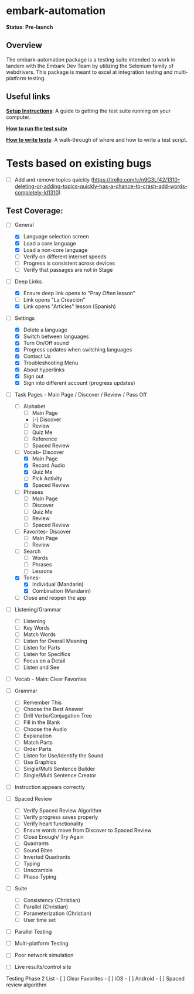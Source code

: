 # embark-automation

**Status**: **Pre-launch**

## Overview
The embark-automation package is a testing suite intended to work in tandem with the Embark Dev Team by utilizing the Selenium family of webdrivers. This package is meant to excel at integration testing and multi-platform testing.

## Useful links
[**Setup Instructions**](/Documentation/setup-instructions.md): A guide to getting the test suite running on your computer.

[**How to run the test suite**]()

[**How to write tests**](/Documentation/how-to-write-a-test.md): A walk-through of where and how to write a test script.

# Tests based on existing bugs
- [ ] Add and remove topics quickly (https://trello.com/c/n9G3Lf42/1310-deleting-or-adding-topics-quickly-has-a-chance-to-crash-add-words-completely-ld1310)


## Test Coverage:
- [ ] General
    - [x] Language selection screen
    - [x] Load a core language
    - [x] Load a non-core language
    - [ ] Verify on different internet speeds
    - [ ] Progress is consistent across devices
    - [ ] Verify that passages are not in Stage
- [ ] Deep Links
    - [x] Ensure deep link opens to "Pray Often lesson"
    - [ ] Link opens "La Creación"
    - [x] Link opens "Articles" lesson (Spanish)
- [ ] Settings
    - [X] Delete a language
    - [X] Switch between languages
    - [X] Turn On/Off sound
    - [X] Progress updates when switching languages
    - [x] Contact Us
    - [x] Troubleshooting Menu
    - [x] About hyperlinks
    - [x] Sign out
    - [X] Sign into different account (progress updates)
- [ ] Task Pages - Main Page / Discover / Review / Pass Off
    - [ ] Alphabet
        - [ ] Main Page
        - [-] Discover
        - [ ] Review 
        - [ ] Quiz Me
        - [ ] Reference
        - [ ] Spaced Review
    - [ ] Vocab- Discover
        - [X] Main Page
        - [X] Record Audio
        - [X] Quiz Me
        - [ ] Pick Activity
        - [X] Spaced Review
    - [ ] Phrases
        - [ ] Main Page
        - [ ] Discover
        - [ ] Quiz Me
        - [ ] Review
        - [ ] Spaced Review
    - [ ] Favorites- Discover
        - [ ] Main Page
        - [ ] Review
    - [ ] Search
        - [ ] Words
        - [ ] Phrases
        - [ ] Lessons
    - [x] Tones- 
        - [x] Individual (Mandarin)
        - [x] Combination (Mandarin)
    - [ ] Close and reopen the app
- [ ] Listening/Grammar
    - [ ] Listening
    - [ ] Key Words
    - [ ] Match Words
    - [ ] Listen for Overall Meaning
    - [ ] Listen for Parts
    - [ ] Listen for Specifics
    - [ ] Focus on a Detail
    - [ ] Listen and See
- [ ] Vocab - Main: Clear Favorites
- [ ] Grammar
    - [ ] Remember This
    - [ ] Choose the Best Answer
    - [ ] Drill Verbs/Conjugation Tree
    - [ ] Fill in the Blank
    - [ ] Choose the Audio
    - [ ] Explanation
    - [ ] Match Parts
    - [ ] Order Parts
    - [ ] Listen for Use/Identify the Sound
    - [ ] Use Graphics
    - [ ] Single/Multi Sentence Builder
    - [ ] Single/Multi Sentence Creator
- [ ] Instruction appears correctly
- [ ] Spaced Review
    - [ ] Verify Spaced Review Algorithm
    - [ ] Verify progress saves properly
    - [ ] Verify heart functionality
    - [ ] Ensure words move from Discover to Spaced Review
    - [ ] Close Enough/ Try Again
    - [ ] Quadrants
    - [ ] Sound Bites
    - [ ] Inverted Quadrants
    - [ ] Typing
    - [ ] Unscramble
    - [ ] Phase Typing

- [ ] Suite
    - [ ] Consistency (Christian)
    - [ ] Parallel (Christian)
    - [ ] Parameterization (Christian)
    - [ ] User time set

 - [ ] Parallel Testing
 - [ ] Multi-platform Testing
 - [ ] Poor network simulation
 - [ ] Live results/control site


Testing Phase 2 List
    - [ ] Clear Favorites
    - [ ] iOS
    - [ ] Android
    - [ ] Spaced review algorithm
